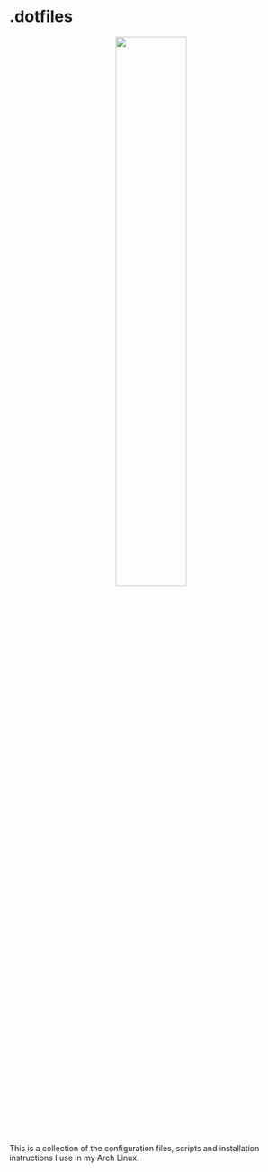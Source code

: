 # .dotfiles

<div align="center">
   <img src="https://arcanesciencelab.files.wordpress.com/2016/08/archlinux-icon-crystal-64-svg.png" style="width: 50%; height: 50%"/>
</div>

This is a collection of the configuration files, scripts and installation instructions I use in my Arch Linux.
